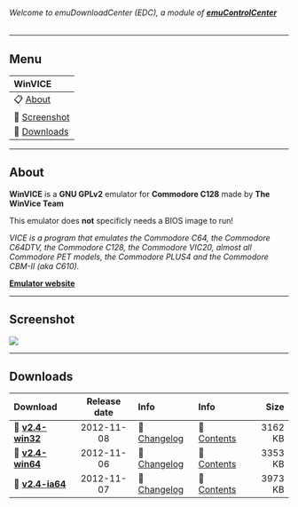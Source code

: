 ###### Welcome to emuDownloadCenter (EDC), a module of [**emuControlCenter**](https://github.com/PhoenixInteractiveNL/emuControlCenter/wiki/)
***
## Menu
| **WinVICE** |
|:---------|
| :clipboard: [About](#about) |
| :sunrise: [Screenshot](#screenshot) |
| :floppy_disk: [Downloads](#downloads) |
***
## About
**WinVICE** is a **GNU GPLv2** emulator for **Commodore C128** made by **The WinVice Team**

This emulator does **not** specificly needs a BIOS image to run!

_VICE is a program that emulates the Commodore C64, the Commodore C64DTV, the Commodore C128, the Commodore VIC20, almost all Commodore PET models, the Commodore PLUS4 and the Commodore CBM-II (aka C610)._

[**Emulator website**](http://vice-emu.sourceforge.net)
***
## Screenshot
![](https://raw.githubusercontent.com/PhoenixInteractiveNL/emuDownloadCenter/master/downloadhooks/winvice/winvice_screen.jpg)
***
## Downloads
| Download | Release date  | Info       | Info       | Size       |
|:---------|:-------------:|:-----------|:-----------|-----------:|
| :floppy_disk: [**v2.4-win32**](https://github.com/PhoenixInteractiveNL/edc-repo0002/raw/master/winvice/2.4-win32.7z) | 2012-11-08 | :page_facing_up: [Changelog](https://github.com/PhoenixInteractiveNL/edc-repo0002/blob/master/winvice/2.4-win32_changelog.txt) | :mag_right: [Contents](https://github.com/PhoenixInteractiveNL/edc-repo0002/blob/master/winvice/2.4-win32_contents.txt) | 3162 KB |
| :floppy_disk: [**v2.4-win64**](https://github.com/PhoenixInteractiveNL/edc-repo0002/raw/master/winvice/2.4-win64.7z) | 2012-11-06 | :page_facing_up: [Changelog](https://github.com/PhoenixInteractiveNL/edc-repo0002/blob/master/winvice/2.4-win64_changelog.txt) | :mag_right: [Contents](https://github.com/PhoenixInteractiveNL/edc-repo0002/blob/master/winvice/2.4-win64_contents.txt) | 3353 KB |
| :floppy_disk: [**v2.4-ia64**](https://github.com/PhoenixInteractiveNL/edc-repo0002/raw/master/winvice/2.4-ia64.7z) | 2012-11-07 | :page_facing_up: [Changelog](https://github.com/PhoenixInteractiveNL/edc-repo0002/blob/master/winvice/2.4-ia64_changelog.txt) | :mag_right: [Contents](https://github.com/PhoenixInteractiveNL/edc-repo0002/blob/master/winvice/2.4-ia64_contents.txt) | 3973 KB |
